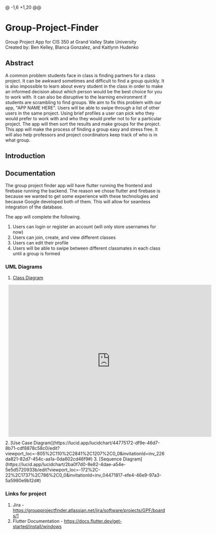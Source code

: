 @ -1,6 +1,20 @@
# Group-Project-Finder
Group Project App for CIS 350 at Grand Valley State University
<br>Created by: Ben Kelley, Blanca Gonzalez, and Kaitlynn Hudenko</br>

## Abstract
A common problem students face in class is finding partners for a class project. It can be awkward sometimes and difficult to find a group quickly. It is also impossible to learn about every student in the class in order to make an informed decision about which person would be the best choice for you to work with. It can also be disruptive to the learning environment if students are scrambling to find groups. We aim to fix this problem with our app, "APP NAME HERE". Users will be able to swipe through a list of other users in the same project. Using brief profiles a user can pick who they would prefer to work with and who they would prefer not to for a particular project. The app will then sort the results and make groups for the project. This app will make the process of finding a group easy and stress free. It will also help professors and project coordinators keep track of who is in what group. 

## Introduction


## Documentation
The group project finder app will have flutter running the frontend and firebase running the backend. The reason we chose flutter and firebase is because we wanted to get some experience with these technologies and because Google developed both of them. This will allow for seamless integration of the database.

The app will complete the following.
1. Users can login or register an account (will only store usernames for now)
2. Users can join, create, and view different classes
3. Users can edit their profile
4. Users will be able to swipe between different classmates in each class until a group is formed

### UML Diagrams
1. [Class Diagram](https://lucid.app/lucidchart/efb5ee8e-e2a1-45ec-9228-3cf1b21c78d6/edit?invitationId=inv_c74757d6-ceee-48f8-896a-855fcdb7636e&page=TNOUg8anujOd#)
<div style="width: 640px; height: 480px; margin: 10px; position: relative;"><iframe allowfullscreen frameborder="0" style="width:640px; height:480px" src="https://lucid.app/documents/embedded/efb5ee8e-e2a1-45ec-9228-3cf1b21c78d6" id="bXCVt.UllF9J"></iframe></div>
2. [Use Case Diagram](https://lucid.app/lucidchart/44775172-df9e-46d7-8b71-cdf8878c58c0/edit?viewport_loc=-805%2C110%2C2841%2C1207%2C0_0&invitationId=inv_226da821-82d7-454c-aa1a-0da602cd46f9#)
3. [Sequence Diagram](https://lucid.app/lucidchart/2ba0f7d0-8e82-4dae-a54e-5e5d5720933b/edit?viewport_loc=-172%2C-22%2C1737%2C786%2C0_0&invitationId=inv_04471817-efe4-46e9-97a3-5a5980e9b12d#)

### Links for project
1. Jira - https://groupprojectfinder.atlassian.net/jira/software/projects/GPF/boards/1
2. Flutter Documentation - https://docs.flutter.dev/get-started/install/windows




